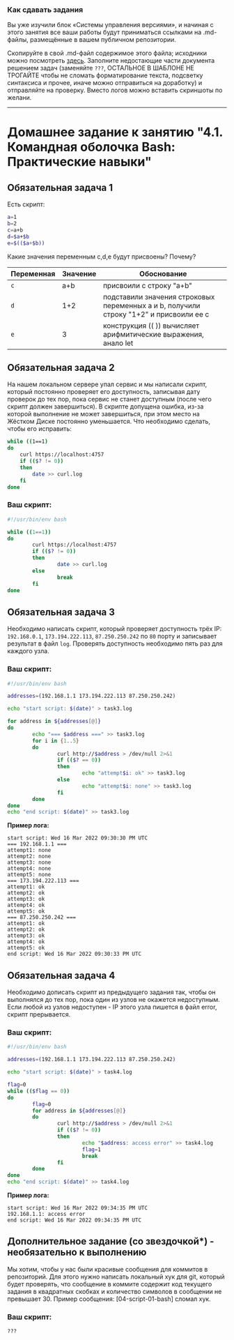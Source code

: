 ### Как сдавать задания

Вы уже изучили блок «Системы управления версиями», и начиная с этого занятия все ваши работы будут приниматься ссылками на .md-файлы, размещённые в вашем публичном репозитории.

Скопируйте в свой .md-файл содержимое этого файла; исходники можно посмотреть [здесь](https://raw.githubusercontent.com/netology-code/sysadm-homeworks/devsys10/04-script-01-bash/README.md). Заполните недостающие части документа решением задач (заменяйте `???`, ОСТАЛЬНОЕ В ШАБЛОНЕ НЕ ТРОГАЙТЕ чтобы не сломать форматирование текста, подсветку синтаксиса и прочее, иначе можно отправиться на доработку) и отправляйте на проверку. Вместо логов можно вставить скриншоты по желани.

---


# Домашнее задание к занятию "4.1. Командная оболочка Bash: Практические навыки"

## Обязательная задача 1

Есть скрипт:
```bash
a=1
b=2
c=a+b
d=$a+$b
e=$(($a+$b))
```

Какие значения переменным c,d,e будут присвоены? Почему?

| Переменная  | Значение | Обоснование |
| ------------- | ------------- | ------------- |
| `c`  | a+b  | присвоили с строку "a+b" |
| `d`  | 1+2  | подставили значения строковых переменных a и b, получили строку "1+2" и присвоили ее c |
| `e`  | 3  | конструкция (( )) вычисляет арифмитические выражения, анало let |


## Обязательная задача 2
На нашем локальном сервере упал сервис и мы написали скрипт, который постоянно проверяет его доступность, записывая дату проверок до тех пор, пока сервис не станет доступным (после чего скрипт должен завершиться). В скрипте допущена ошибка, из-за которой выполнение не может завершиться, при этом место на Жёстком Диске постоянно уменьшается. Что необходимо сделать, чтобы его исправить:
```bash
while ((1==1)
do
	curl https://localhost:4757
	if (($? != 0))
	then
		date >> curl.log
	fi
done
```

### Ваш скрипт:
```bash
#!/usr/bin/env bash

while ((1==1))
do
        curl https://localhost:4757
        if (($? != 0))
        then
                date >> curl.log
        else
                break
        fi
done
```

## Обязательная задача 3
Необходимо написать скрипт, который проверяет доступность трёх IP: `192.168.0.1`, `173.194.222.113`, `87.250.250.242` по `80` порту и записывает результат в файл `log`. Проверять доступность необходимо пять раз для каждого узла.

### Ваш скрипт:
```bash
#!/usr/bin/env bash

addresses=(192.168.1.1 173.194.222.113 87.250.250.242)

echo "start script: $(date)" > task3.log

for address in ${addresses[@]}
do
        echo "=== $address ===" >> task3.log
        for i in {1..5}
        do
                curl http://$address > /dev/null 2>&1
                if (($? == 0))
                then
                        echo "attempt$i: ok" >> task3.log
                else
                        echo "attempt$i: none" >> task3.log
                fi
        done
done
echo "end script: $(date)" >> task3.log
```
**Пример лога:**
```
start script: Wed 16 Mar 2022 09:30:30 PM UTC
=== 192.168.1.1 ===
attempt1: none
attempt2: none
attempt3: none
attempt4: none
attempt5: none
=== 173.194.222.113 ===
attempt1: ok
attempt2: ok
attempt3: ok
attempt4: ok
attempt5: ok
=== 87.250.250.242 ===
attempt1: ok
attempt2: ok
attempt3: ok
attempt4: ok
attempt5: ok
end script: Wed 16 Mar 2022 09:30:33 PM UTC
```

## Обязательная задача 4
Необходимо дописать скрипт из предыдущего задания так, чтобы он выполнялся до тех пор, пока один из узлов не окажется недоступным. Если любой из узлов недоступен - IP этого узла пишется в файл error, скрипт прерывается.

### Ваш скрипт:
```bash
#!/usr/bin/env bash

addresses=(192.168.1.1 173.194.222.113 87.250.250.242)

echo "start script: $(date)" > task4.log

flag=0
while (($flag == 0))
do
        flag=0
        for address in ${addresses[@]}
        do
                curl http://$address > /dev/null 2>&1
                if (($? != 0))
                then
                        echo "$address: access error" >> task4.log
                        flag=1
                        break
                fi
        done
done
echo "end script: $(date)" >> task4.log
```
**Пример лога:**
```
start script: Wed 16 Mar 2022 09:34:35 PM UTC
192.168.1.1: access error
end script: Wed 16 Mar 2022 09:34:35 PM UTC
```

## Дополнительное задание (со звездочкой*) - необязательно к выполнению

Мы хотим, чтобы у нас были красивые сообщения для коммитов в репозиторий. Для этого нужно написать локальный хук для git, который будет проверять, что сообщение в коммите содержит код текущего задания в квадратных скобках и количество символов в сообщении не превышает 30. Пример сообщения: \[04-script-01-bash\] сломал хук.

### Ваш скрипт:
```bash
???
```
